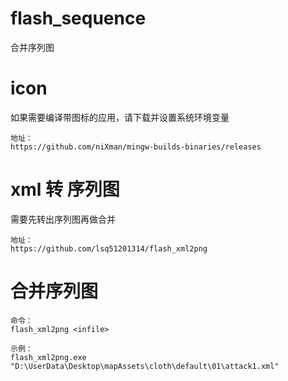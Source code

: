 # flash_sequence

合并序列图

# icon

如果需要编译带图标的应用，请下载并设置系统环境变量

```
地址：
https://github.com/niXman/mingw-builds-binaries/releases
```

# xml 转 序列图
需要先转出序列图再做合并
```
地址：
https://github.com/lsq51201314/flash_xml2png
```

# 合并序列图

```
命令：
flash_xml2png <infile>

示例：
flash_xml2png.exe "D:\UserData\Desktop\mapAssets\cloth\default\01\attack1.xml"
```
